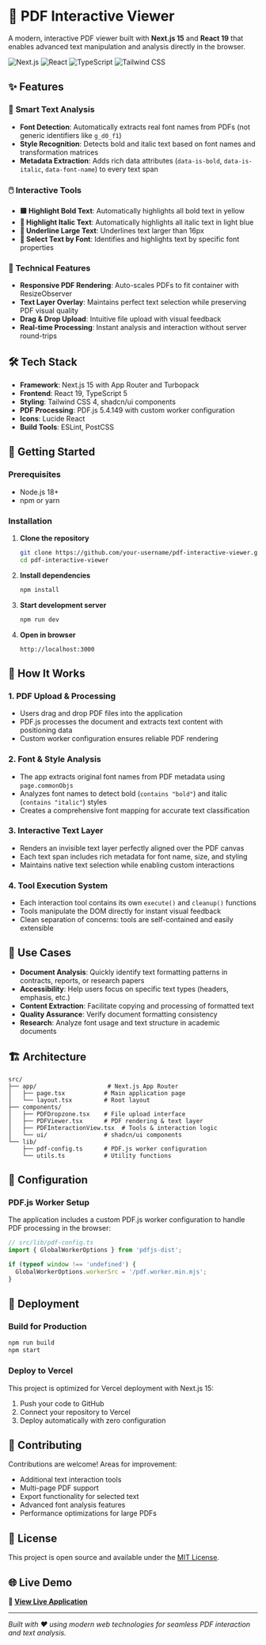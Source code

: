 # 📄 PDF Interactive Viewer

A modern, interactive PDF viewer built with **Next.js 15** and **React 19** that enables advanced text manipulation and analysis directly in the browser.

![Next.js](https://img.shields.io/badge/Next.js-15.5.4-black?style=flat-square&logo=next.js)
![React](https://img.shields.io/badge/React-19.1.0-blue?style=flat-square&logo=react)
![TypeScript](https://img.shields.io/badge/TypeScript-5.x-blue?style=flat-square&logo=typescript)
![Tailwind CSS](https://img.shields.io/badge/Tailwind_CSS-4.x-38B2AC?style=flat-square&logo=tailwind-css)

## ✨ Features

### 🎯 **Smart Text Analysis**
- **Font Detection**: Automatically extracts real font names from PDFs (not generic identifiers like `g_d0_f1`)
- **Style Recognition**: Detects bold and italic text based on font names and transformation matrices
- **Metadata Extraction**: Adds rich data attributes (`data-is-bold`, `data-is-italic`, `data-font-name`) to every text span

### 🖱️ **Interactive Tools**
- **🟨 Highlight Bold Text**: Automatically highlights all bold text in yellow
- **🔵 Highlight Italic Text**: Automatically highlights all italic text in light blue  
- **📏 Underline Large Text**: Underlines text larger than 16px
- **🎨 Select Text by Font**: Identifies and highlights text by specific font properties

### 🔧 **Technical Features**
- **Responsive PDF Rendering**: Auto-scales PDFs to fit container with ResizeObserver
- **Text Layer Overlay**: Maintains perfect text selection while preserving PDF visual quality
- **Drag & Drop Upload**: Intuitive file upload with visual feedback
- **Real-time Processing**: Instant analysis and interaction without server round-trips

## 🛠️ Tech Stack

- **Framework**: Next.js 15 with App Router and Turbopack
- **Frontend**: React 19, TypeScript 5
- **Styling**: Tailwind CSS 4, shadcn/ui components
- **PDF Processing**: PDF.js 5.4.149 with custom worker configuration
- **Icons**: Lucide React
- **Build Tools**: ESLint, PostCSS

## 🚀 Getting Started

### Prerequisites
- Node.js 18+ 
- npm or yarn

### Installation

1. **Clone the repository**
   ```bash
   git clone https://github.com/your-username/pdf-interactive-viewer.git
   cd pdf-interactive-viewer
   ```

2. **Install dependencies**
   ```bash
   npm install
   ```

3. **Start development server**
   ```bash
   npm run dev
   ```

4. **Open in browser**
   ```
   http://localhost:3000
   ```

## 📖 How It Works

### 1. **PDF Upload & Processing**
- Users drag and drop PDF files into the application
- PDF.js processes the document and extracts text content with positioning data
- Custom worker configuration ensures reliable PDF rendering

### 2. **Font & Style Analysis** 
- The app extracts original font names from PDF metadata using `page.commonObjs`
- Analyzes font names to detect bold (`contains "bold"`) and italic (`contains "italic"`) styles
- Creates a comprehensive font mapping for accurate text classification

### 3. **Interactive Text Layer**
- Renders an invisible text layer perfectly aligned over the PDF canvas
- Each text span includes rich metadata for font name, size, and styling
- Maintains native text selection while enabling custom interactions

### 4. **Tool Execution System**
- Each interaction tool contains its own `execute()` and `cleanup()` functions
- Tools manipulate the DOM directly for instant visual feedback
- Clean separation of concerns: tools are self-contained and easily extensible

## 🎨 Use Cases

- **Document Analysis**: Quickly identify text formatting patterns in contracts, reports, or research papers
- **Accessibility**: Help users focus on specific text types (headers, emphasis, etc.)
- **Content Extraction**: Facilitate copying and processing of formatted text
- **Quality Assurance**: Verify document formatting consistency
- **Research**: Analyze font usage and text structure in academic documents

## 🏗️ Architecture

```
src/
├── app/                    # Next.js App Router
│   ├── page.tsx           # Main application page
│   └── layout.tsx         # Root layout
├── components/
│   ├── PDFDropzone.tsx    # File upload interface
│   ├── PDFViewer.tsx      # PDF rendering & text layer
│   ├── PDFInteractionView.tsx  # Tools & interaction logic
│   └── ui/                # shadcn/ui components
└── lib/
    ├── pdf-config.ts      # PDF.js worker configuration
    └── utils.ts           # Utility functions
```

## 🔧 Configuration

### PDF.js Worker Setup
The application includes a custom PDF.js worker configuration to handle PDF processing in the browser:

```typescript
// src/lib/pdf-config.ts
import { GlobalWorkerOptions } from 'pdfjs-dist';

if (typeof window !== 'undefined') {
  GlobalWorkerOptions.workerSrc = '/pdf.worker.min.mjs';
}
```

## 🚀 Deployment

### Build for Production
```bash
npm run build
npm start
```

### Deploy to Vercel
This project is optimized for Vercel deployment with Next.js 15:

1. Push your code to GitHub
2. Connect your repository to Vercel
3. Deploy automatically with zero configuration

## 🤝 Contributing

Contributions are welcome! Areas for improvement:

- Additional text interaction tools
- Multi-page PDF support  
- Export functionality for selected text
- Advanced font analysis features
- Performance optimizations for large PDFs

## 📝 License

This project is open source and available under the [MIT License](LICENSE).

## 🌐 Live Demo

**🔗 [View Live Application](https://pdf-interactive-viewer.vercel.app)**

---

*Built with ❤️ using modern web technologies for seamless PDF interaction and text analysis.*
